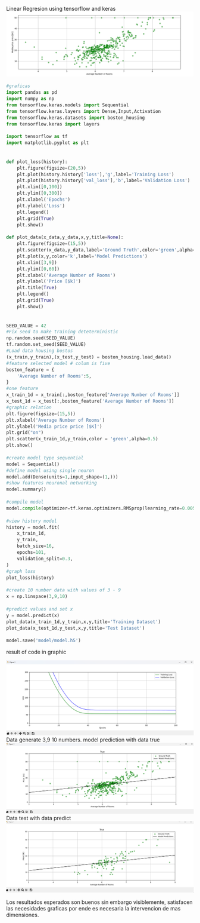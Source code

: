 Linear Regresion using tensorflow and keras
![img.png](img.png)
````Python
#graficas
import pandas as pd
import numpy as np
from tensorflow.keras.models import Sequential
from tensorflow.keras.layers import Dense,Input,Activation
from tensorflow.keras.datasets import boston_housing
from tensorflow.keras import layers

import tensorflow as tf
import matplotlib.pyplot as plt


def plot_loss(history):
    plt.figure(figsize=(20,5))
    plt.plot(history.history['loss'],'g',label='Training Loss')
    plt.plot(history.history['val_loss'],'b',label='Validation Loss')
    plt.xlim([0,100])
    plt.ylim([0,300])
    plt.xlabel('Epochs')
    plt.ylabel('Loss')
    plt.legend()
    plt.grid(True)
    plt.show()

def plot_data(x_data,y_data,x,y,title=None):
    plt.figure(figsize=(15,5))
    plt.scatter(x_data,y_data,label='Ground Truth',color='green',alpha=0.5)
    plt.plot(x,y,color='k',label='Model Predictions')
    plt.xlim([3,9])
    plt.ylim([0,60])
    plt.xlabel('Average Number of Rooms')
    plt.ylabel('Price [$k]')
    plt.title(True)
    plt.legend()
    plt.grid(True)
    plt.show()

    
SEED_VALUE = 42
#Fix seed to make training deteterministic
np.random.seed(SEED_VALUE)
tf.random.set_seed(SEED_VALUE)
#Load data housing bostos
(x_train,y_train),(x_test,y_test) = boston_housing.load_data()
#feature selected model # colum is five
boston_feature = {
    'Average Number of Rooms':5,
}
#one feature
x_train_1d = x_train[:,boston_feature['Average Number of Rooms']]
x_test_1d = x_test[:,boston_feature['Average Number of Rooms']]
#graphic relation
plt.figure(figsize=(15,5))
plt.xlabel('Average Number of Rooms')
plt.ylabel('Media price price [$K]')
plt.grid("on")
plt.scatter(x_train_1d,y_train,color = 'green',alpha=0.5)
plt.show()

#create model type sequential
model = Sequential()
#define model using single neuron
model.add(Dense(units=1,input_shape=(1,)))
#show features neuronal networking
model.summary()

#compile model
model.compile(optimizer=tf.keras.optimizers.RMSprop(learning_rate=0.005),loss='mse')

#view history model
history = model.fit(
    x_train_1d,
    y_train,
    batch_size=16,
    epochs=101,
    validation_split=0.3,
)
#graph loss
plot_loss(history)

#create 10 number data with values of 3 - 9
x = np.linspace(3,9,10)

#predict values and set x
y = model.predict(x)
plot_data(x_train_1d,y_train,x,y,title='Training Dataset')
plot_data(x_test_1d,y_test,x,y,title='Test Dataset')

model.save('model/model.h5')

````

result of code in graphic

![img_1.png](img_1.png)
Data generate 3,9 10 numbers. model prediction with data true
![img_2.png](img_2.png)
Data test with data predict
![img_3.png](img_3.png)

Los resultados esperados son buenos sin embargo visiblemente, 
satisfacen las necesidades graficas por ende es necesaria la
intervencion de mas dimensiones.